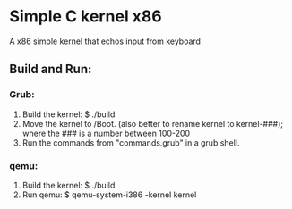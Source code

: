 # Simple C kernel x86
A x86 simple kernel that echos input from keyboard

## Build and Run:
### Grub:
  1) Build the kernel:
    $    ./build
  2) Move the kernel to /Boot. (also better to rename kernel to kernel-###); where the ### is a number between 100-200 
  3) Run the commands from "commands.grub" in a grub shell.

### qemu:
1) Build the kernel:
    $    ./build
2) Run qemu:
    $     qemu-system-i386 -kernel kernel
